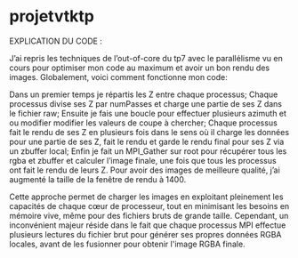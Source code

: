 # projetvtktp
EXPLICATION DU CODE :

J’ai repris les techniques de l’out-of-core du tp7 avec le parallélisme vu en cours pour optimiser mon code au maximum et avoir un bon rendu des images. Globalement, voici comment fonctionne mon code:

Dans un premier temps je répartis les Z entre chaque processus;
Chaque processus divise ses Z par numPasses et charge une partie de ses Z dans le fichier raw;
Ensuite je fais une boucle pour effectuer plusieurs azimuth et ou modifier modifier les valeurs de coupe à chercher;
Chaque processus fait le rendu de ses Z en plusieurs fois dans le sens où il charge les données pour une partie de ses Z, fait le rendu et garde le rendu final pour ses Z via un zbuffer local;
Enfin je fait un MPI_Gather sur root pour récupérer tous les rgba et zbuffer et calculer l’image finale, une fois que tous les processus ont fait le rendu de leurs Z. Pour avoir des images de meilleure qualité, j’ai augmenté la taille de la fenêtre de rendu à 1400.

Cette approche permet de charger les images en exploitant pleinement les capacités de chaque cœur de processeur, tout en minimisant les besoins en mémoire vive, même pour des fichiers bruts de grande taille. Cependant, un inconvénient majeur réside dans le fait que chaque processus MPI effectue plusieurs lectures du fichier brut pour générer ses propres données RGBA locales, avant de les fusionner pour obtenir l'image RGBA finale.
